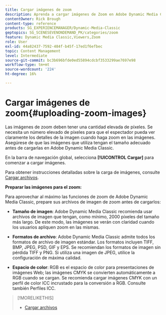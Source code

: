 ```yaml
---
title: Cargar imágenes de zoom
description: Aprenda a cargar imágenes de Zoom en Adobe Dynamic Media Classic.
contentOwner: Rick Brough
content-type: reference
products: SG_EXPERIENCEMANAGER/Dynamic-Media-Classic
geptopics: SG_SCENESEVENONDEMAND_PK/categories/zoom
feature: Dynamic Media Classic,Viewers,Zoom
role: User
exl-id: 44a82437-7592-484f-b45f-17ed1f6efbec
topic: Content Management
level: Intermediate
source-git-commit: bc3b696bfde0ed55894cdcbf3533299ae7697e98
workflow-type: tm+mt
source-wordcount: '224'
ht-degree: 16%

---
```


# Cargar imágenes de zoom{#uploading-zoom-images}

Las imágenes de zoom deben tener una cantidad elevada de píxeles. Se necesita un número elevado de píxeles para que el espectador pueda ver claramente los detalles de la imagen cuando haga zoom en las imágenes. Asegúrese de que las imágenes que utiliza tengan el tamaño adecuado antes de cargarlas en Adobe Dynamic Media Classic.

En la barra de navegación global, selecciona **[!UICONTROL Cargar]** para comenzar a cargar imágenes.

Para obtener instrucciones detalladas sobre la carga de imágenes, consulte [Cargar archivos](uploading-files.md#uploading_files).

**Preparar las imágenes para el zoom:**

Para aprovechar al máximo las funciones de zoom de Adobe Dynamic Media Classic, prepare sus archivos de imagen de zoom antes de cargarlos:

* **Tamaño de imagen**: Adobe Dynamic Media Classic recomienda usar archivos de imagen que tengan, como mínimo, 2000 píxeles del tamaño más largo. De este modo, las imágenes se verán con claridad cuando los usuarios apliquen zoom en las mismas.

* **Formatos de archivo**: Adobe Dynamic Media Classic admite todos los formatos de archivo de imagen estándar. Los formatos incluyen TIFF, BMP, JPEG, PSD, GIF y EPS. Se recomiendan los formatos de imagen sin pérdida TIFF y PNG. Si utiliza una imagen de JPEG, utilice la configuración de máxima calidad.

* **Espacio de color**: RGB es el espacio de color para presentaciones de imágenes Web; las imágenes CMYK se convierten automáticamente a RGB cuando se cargan. Se recomienda cargar imágenes CMYK con un perfil de color ICC incrustado para la conversión a RGB. Consulte también Perfiles ICC.

>[!MORELIKETHIS]
>
>* [Cargar archivos](uploading-files.md#uploading_files)
